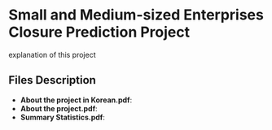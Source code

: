 # Small and Medium-sized Enterprises Closure Prediction Project

explanation of this project

## Files Description

- **About the project in Korean.pdf**: 
- **About the project.pdf**: 
- **Summary Statistics.pdf**: 
